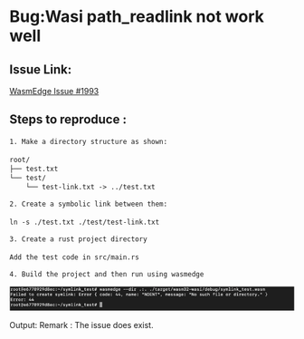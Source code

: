 
   # Bug:Wasi path_readlink not work well
   ## Issue Link:

[WasmEdge Issue #1993](https://github.com/WasmEdge/WasmEdge/issues/1993)

## Steps to reproduce : 

```
1. Make a directory structure as shown:

root/
├── test.txt
└── test/
    └── test-link.txt -> ../test.txt

```

```
2. Create a symbolic link between them:

ln -s ./test.txt ./test/test-link.txt

```

```
3. Create a rust project directory

Add the test code in src/main.rs 

```

```
4. Build the project and then run using wasmedge 
```

![WasmEdge Error Output](/images/issue_1993_1.png)

Output:
Remark : The issue does exist.
